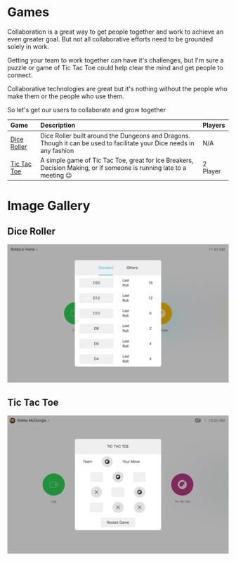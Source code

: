# Games

Collaboration is a great way to get people together and work to achieve an even greater goal. But not all collaborative efforts need to be grounded solely in work.

Getting your team to work together can have it's challenges, but I'm sure a puzzle or game of Tic Tac Toe could help clear the mind and get people to connect.

Collaborative technologies are great but it's nothing without the people who make them or the people who use them.

So let's get our users to collaborate and grow together

|Game|Description|Players|
|:---|:---|:---|
|[Dice Roller](https://github.com/Bobby-McGonigle/Cisco-RoomDevice-Macro-Projects-Examples/tree/master/Games/Dice%20Roller)|Dice Roller built around the Dungeons and Dragons. Though it can be used to facilitate your Dice needs in any fashion|N/A|
|[Tic Tac Toe](https://github.com/Bobby-McGonigle/Cisco-RoomDevice-Macro-Projects-Examples/tree/master/Games/TicTacToe)|A simple game of Tic Tac Toe, great for Ice Breakers, Decision Making, or if someone is running late to a meeting :wink:|2 Player|

# Image Gallery

## Dice Roller

![DiceMenu](https://github.com/Bobby-McGonigle/Cisco-RoomDevice-Macro-Projects-Examples/blob/master/Games/Dice%20Roller/Images/02_StandardMenu.png)

## Tic Tac Toe

![BoardFilling](https://github.com/Bobby-McGonigle/Cisco-RoomDevice-Macro-Projects-Examples/blob/master/Games/TicTacToe/images/05_BoardFilling.png)
